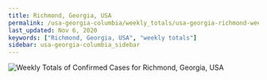 ```yaml
---
title: Richmond, Georgia, USA
permalink: /usa-georgia-columbia/weekly_totals/usa-georgia-richmond-weekly_totals.html
last_updated: Nov 6, 2020
keywords: ["Richmond, Georgia, USA", "weekly totals"]
sidebar: usa-georgia-columbia_sidebar
---
```


![Weekly Totals of Confirmed Cases for Richmond, Georgia, USA](/covid_tracker/images/graphs/usa-georgia-richmond-weekly_totals_graph.png)
